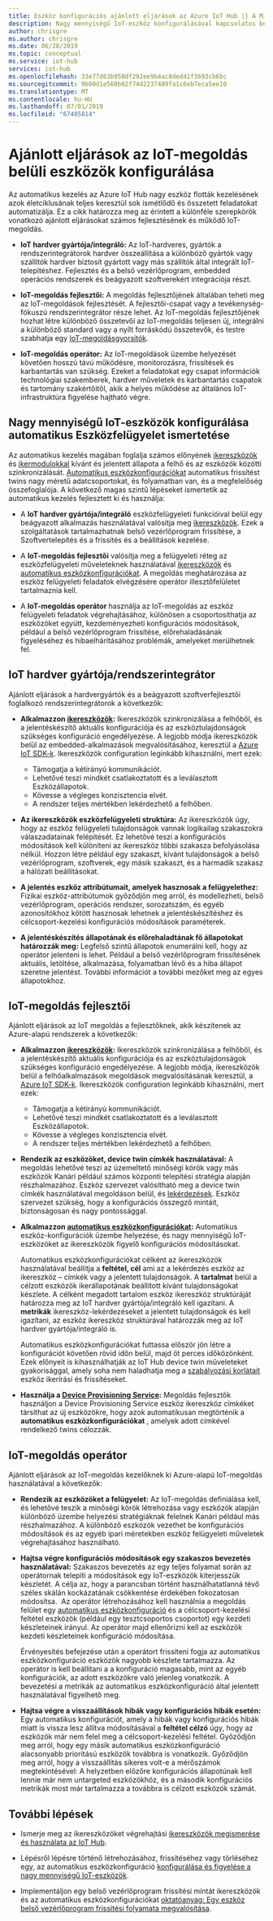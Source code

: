 ```yaml
---
title: Eszköz konfigurációs ajánlott eljárások az Azure IoT Hub |} A Microsoft Docs
description: Nagy mennyiségű IoT-eszköz konfigurálásával kapcsolatos bevált gyakorlatok megismeréséhez
author: chrisgre
ms.author: chrisgre
ms.date: 06/28/2019
ms.topic: conceptual
ms.service: iot-hub
services: iot-hub
ms.openlocfilehash: 33e77d63b958df292ee9b4ac8ded41f3693cb6bc
ms.sourcegitcommit: 9b80d1e560b02f74d2237489fa1c6eb7eca5ee10
ms.translationtype: MT
ms.contentlocale: hu-HU
ms.lasthandoff: 07/01/2019
ms.locfileid: "67485814"
---
```

# <a name="best-practices-for-device-configuration-within-an-iot-solution"></a>Ajánlott eljárások az IoT-megoldás belüli eszközök konfigurálása

Az automatikus kezelés az Azure IoT Hub nagy eszköz flották kezelésének azok életciklusának teljes keresztül sok ismétlődő és összetett feladatokat automatizálja. Ez a cikk határozza meg az érintett a különféle szerepkörök vonatkozó ajánlott eljárásokat számos fejlesztésének és működő IoT-megoldás.

* **IoT hardver gyártója/integráló:** Az IoT-hardveres, gyártók a rendszerintegrátorok hardver összeállítása a különböző gyártók vagy szállítók hardver biztosít gyártott vagy más szállítók által integrált IoT-telepítéshez. Fejlesztés és a belső vezérlőprogram, embedded operációs rendszerek és beágyazott szoftverekért integrációja részt.

* **IoT-megoldás fejlesztői:** A megoldás fejlesztőjének általában teheti meg az IoT-megoldások fejlesztését. A fejlesztői-csapat vagy a tevékenység-fókuszú rendszerintegrátor része lehet. Az IoT-megoldás fejlesztőjének hozhat létre különböző összetevői az IoT-megoldás teljesen új, integrálni a különböző standard vagy a nyílt forráskódú összetevők, és testre szabhatja egy [IoT-megoldásgyorsítók](/azure/iot-accelerators/).

* **IoT-megoldás operátor:** Az IoT-megoldások üzembe helyezését követően hosszú távú működésre, monitorozásra, frissítések és karbantartás van szükség. Ezeket a feladatokat egy csapat információk technológiai szakemberek, hardver műveletek és karbantartás csapatok és tartomány szakértőitől, akik a helyes működése az általános IoT-infrastruktúra figyelése hajtható végre.

## <a name="understand-automatic-device-management-for-configuring-iot-devices-at-scale"></a>Nagy mennyiségű IoT-eszközök konfigurálása automatikus Eszközfelügyelet ismertetése

Az automatikus kezelés magában foglalja számos előnyének [ikereszközök](iot-hub-devguide-device-twins.md) és [ikermodulokkal](iot-hub-devguide-module-twins.md) kívánt és jelentett állapota a felhő és az eszközök közötti szinkronizálását. [Automatikus eszközkonfigurációkat](iot-hub-auto-device-config.md) automatikus frissítést twins nagy méretű adatcsoportokat, és folyamatban van, és a megfelelőség összefoglalója. A következő magas szintű lépéseket ismertetik az automatikus kezelés fejlesztett ki és használja:

* A **IoT hardver gyártója/integráló** eszközfelügyeleti funkcióival belül egy beágyazott alkalmazás használatával valósítja meg [ikereszközök](iot-hub-devguide-device-twins.md). Ezek a szolgáltatások tartalmazhatnak belső vezérlőprogram frissítése, a Szoftvertelepítés és a frissítés és a beállítások kezelése.

* A **IoT-megoldás fejlesztői** valósítja meg a felügyeleti réteg az eszközfelügyeleti műveleteknek használatával [ikereszközök](iot-hub-devguide-device-twins.md) és [automatikus eszközkonfigurációkat](iot-hub-auto-device-config.md). A megoldás meghatározása az eszköz felügyeleti feladatok elvégzésére operátor illesztőfelületet tartalmaznia kell.

* A **IoT-megoldás operátor** használja az IoT-megoldás az eszköz felügyeleti feladatok végrehajtásához, különösen a csoportosíthatja az eszközöket együtt, kezdeményezheti konfigurációs módosítások, például a belső vezérlőprogram frissítése, előrehaladásának figyeléséhez és hibaelhárításához problémák, amelyeket merülhetnek fel.

## <a name="iot-hardware-manufacturerintegrator"></a>IoT hardver gyártója/rendszerintegrátor

Ajánlott eljárások a hardvergyártók és a beágyazott szoftverfejlesztői foglalkozó rendszerintegrátorok a következők:

* **Alkalmazzon [ikereszközök](iot-hub-devguide-device-twins.md):** Ikereszközök szinkronizálása a felhőből, és a jelentéskészítő aktuális konfigurációja és az eszköztulajdonságok szükséges konfiguráció engedélyezése. A legjobb módja ikereszközök belül az embedded-alkalmazások megvalósításához, keresztül a [Azure IoT SDK-k](https://github.com/Azure/azure-iot-sdks). Ikereszközök configuration leginkább kihasználni, mert ezek:

    * Támogatja a kétirányú kommunikációt.
    * Lehetővé teszi mindkét csatlakoztatott és a leválasztott Eszközállapotok.
    * Kövesse a végleges konzisztencia elvét.
    * A rendszer teljes mértékben lekérdezhető a felhőben.

* **Az ikereszközök eszközfelügyeleti struktúra:** Az ikereszközök úgy, hogy az eszköz felügyeleti tulajdonságok vannak logikailag szakaszokra válaszadatainak felépítését. Ez lehetővé teszi a konfigurációs módosítások kell különíteni az ikereszköz többi szakasza befolyásolása nélkül. Hozzon létre például egy szakaszt, kívánt tulajdonságok a belső vezérlőprogram, szoftverek, egy másik szakaszt, és a harmadik szakasz a hálózati beállításokat. 

* **A jelentés eszköz attribútumait, amelyek hasznosak a felügyelethez:** Fizikai eszköz-attribútumok győződjön meg arról, és modellezheti, belső vezérlőprogram, operációs rendszer, sorozatszám, és egyéb azonosítókhoz kötött hasznosak lehetnek a jelentéskészítéshez és célcsoport-kezelési konfigurációs módosítások paraméterek.

* **A jelentéskészítés állapotának és előrehaladtának fő állapotokat határozzák meg:** Legfelső szintű állapotok enumerálni kell, hogy az operátor jelenteni is lehet. Például a belső vezérlőprogram frissítésének aktuális, letöltése, alkalmazása, folyamatban lévő és a hiba állapot szeretne jelentést. További információt a további mezőket meg az egyes állapotokhoz.

## <a name="iot-solution-developer"></a>IoT-megoldás fejlesztői

Ajánlott eljárások az IoT megoldás a fejlesztőknek, akik készítenek az Azure-alapú rendszerek a következők:

* **Alkalmazzon [ikereszközök](iot-hub-devguide-device-twins.md):** Ikereszközök szinkronizálása a felhőből, és a jelentéskészítő aktuális konfigurációja és az eszköztulajdonságok szükséges konfiguráció engedélyezése. A legjobb módja, ikereszközök belül a felhőalkalmazások megoldások megvalósításának keresztül, a [Azure IoT SDK-k](https://github.com/Azure/azure-iot-sdks). Ikereszközök configuration leginkább kihasználni, mert ezek:

    * Támogatja a kétirányú kommunikációt.
    * Lehetővé teszi mindkét csatlakoztatott és a leválasztott Eszközállapotok.
    * Kövesse a végleges konzisztencia elvét.
    * A rendszer teljes mértékben lekérdezhető a felhőben.

* **Rendezik az eszközöket, device twin címkék használatával:** A megoldás lehetővé teszi az üzemeltető minőségi körök vagy más eszközök Kanári például számos központi telepítési stratégia alapján részhalmazához. Eszköz szervezet valósítható meg a device twin címkék használatával megoldáson belül, és [lekérdezések](iot-hub-devguide-query-language.md). Eszköz szervezet szükség, hogy a konfigurációs összegző mintáit, biztonságosan és nagy pontossággal.

* **Alkalmazzon [automatikus eszközkonfigurációkat](iot-hub-auto-device-config.md):** Automatikus eszköz-konfigurációk üzembe helyezése, és nagy mennyiségű IoT-eszközöket az ikereszközök figyelő konfigurációs módosításokat.

   Automatikus eszközkonfigurációkat célként az ikereszközök használatával beállítja a **feltétel, cél** ami az a lekérdezés eszköz az ikereszköz – címkék vagy a jelentett tulajdonságok. A **tartalmat** belül a célzott eszközök ikerállapotának beállított kívánt tulajdonságokat készlete. A célként megadott tartalom eszköz ikereszköz struktúráját határozza meg az IoT hardver gyártója/integráló kell igazítani. A **metrikák** ikereszköz-lekérdezéseket a jelentett tulajdonságok és kell igazítani, az eszköz ikereszköz struktúrával határozzák meg az IoT hardver gyártója/integráló is.

   Automatikus eszközkonfigurációkat futtassa először jön létre a konfigurációt követően rövid időn belül, majd öt perces időközönként. Ezek előnyeit is kihasználhatják az IoT Hub device twin műveleteket gyakorisággal, amely soha nem haladhatja meg a [szabályozási korlátait](iot-hub-devguide-quotas-throttling.md) eszköz ikerírási és frissítéseket.

* **Használja a [Device Provisioning Service](../iot-dps/how-to-manage-enrollments.md):** Megoldás fejlesztők használjon a Device Provisioning Service eszköz ikereszköz címkéket társíthat az új eszközökre, hogy azok automatikusan megtörténik a **automatikus eszközkonfigurációkat** , amelyek adott címkével rendelkező twins célozzák. 

## <a name="iot-solution-operator"></a>IoT-megoldás operátor

Ajánlott eljárások az IoT-megoldás kezelőknek ki Azure-alapú IoT-megoldás használatával a következők:

* **Rendezik az eszközöket a felügyelet:** Az IoT-megoldás definiálása kell, és lehetővé teszik a minőségi körök létrehozása vagy eszközök alapján különböző üzembe helyezési stratégiáknak felelnek Kanári például más részhalmazához. A különböző eszközök vezethet be konfigurációs módosítások és az egyéb ipari méretekben eszköz felügyeleti műveletek végrehajtásához használható.

* **Hajtsa végre konfigurációs módosítások egy szakaszos bevezetés használatával:**  Szakaszos bevezetés az egy teljes folyamat során az operátornak telepíti a módosítások egy IoT-eszközök kiterjesszük készletét. A célja az, hogy a parancsban történt használhatatlanná tévő széles skálán kockázatának csökkentése érdekében fokozatosan módosítsa.  Az operátor létrehozásához kell használnia a megoldás felület egy [automatikus eszközkonfiguráció](iot-hub-auto-device-config.md) és a célcsoport-kezelési feltétel eszközök (például egy tesztcsoportos csoportot) egy kezdeti készleteinek irányul. Az operátor majd ellenőrizni kell az eszközök kezdeti készleteinek konfiguráció módosítása.

   Érvényesítés befejezése után a operátort frissíteni fogja az automatikus eszközkonfiguráció eszközök nagyobb készlete tartalmazza. Az operátor is kell beállítani a a konfiguráció magasabb, mint az egyéb konfigurációk, az adott eszközökre való jelenleg vonatkozik. A bevezetési a metrikák az automatikus eszközkonfiguráció által jelentett használatával figyelhető meg.

* **Hajtsa végre a visszaállítások hibák vagy konfigurációs hibák esetén:**  Egy automatikus konfigurációt, amely a hibák vagy konfigurációs hibák miatt is vissza lesz állítva módosításával a **feltétel célzó** úgy, hogy az eszközök már nem felel meg a célcsoport-kezelési feltétel. Győződjön meg arról, hogy egy másik automatikus eszközkonfiguráció alacsonyabb prioritású eszközök továbbra is vonatkozik. Győződjön meg arról, hogy a visszaállítás sikeres volt-e a mérőszámok megtekintésével: A helyzetben előzőre konfigurációs állapotúnak kell lennie már nem untargeted eszközökhöz, és a második konfigurációs metrikák most már tartalmazza a továbbra is célzott eszközök számát.

## <a name="next-steps"></a>További lépések

* Ismerje meg az ikereszközöket végrehajtási [ikereszközök megismerése és használata az IoT Hub](iot-hub-devguide-device-twins.md).

* Lépésről lépésre történő létrehozásához, frissítéséhez vagy törléséhez egy, az automatikus eszközkonfiguráció [konfigurálása és figyelése a nagy mennyiségű IoT-eszközök](iot-hub-auto-device-config.md).

* Implementáljon egy belső vezérlőprogram frissítési mintát ikereszközök és az automatikus eszközkonfigurációkat [oktatóanyag: Egy eszköz belső vezérlőprogram frissítési folyamata megvalósítása](tutorial-firmware-update.md).
